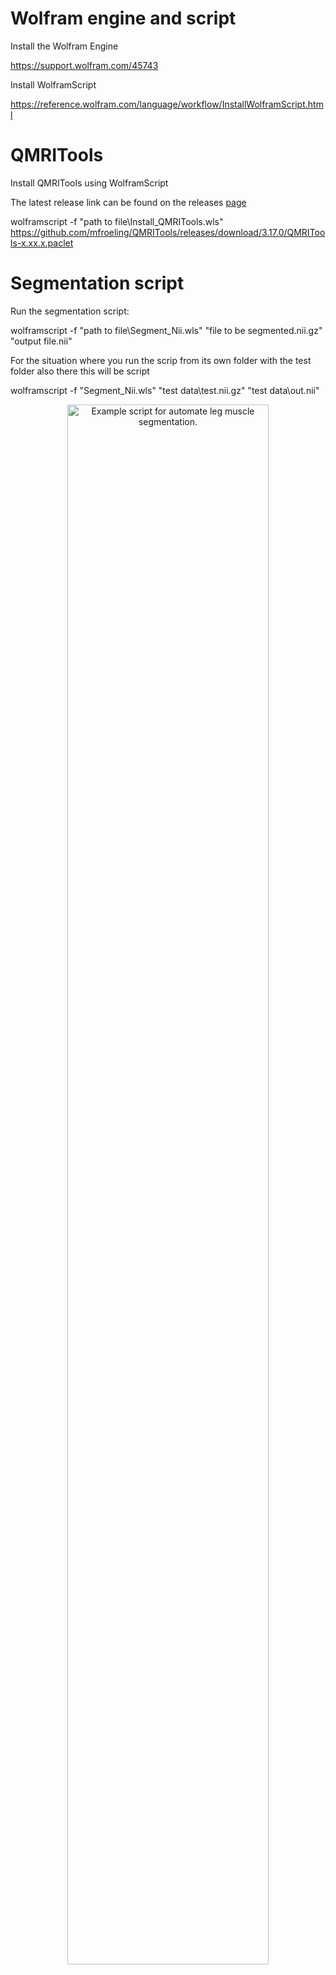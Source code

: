 # Wolfram engine and script


Install the Wolfram Engine

https://support.wolfram.com/45743

Install WolframScript

https://reference.wolfram.com/language/workflow/InstallWolframScript.html


# QMRITools 

Install QMRITools using WolframScript

The latest release link can be found on the releases [page](https://github.com/mfroeling/QMRITools/releases)

wolframscript -f "path to file\Install_QMRITools.wls" https://github.com/mfroeling/QMRITools/releases/download/3.17.0/QMRITools-x.xx.x.paclet


# Segmentation script

Run the segmentation script:

wolframscript -f "path to file\Segment_Nii.wls" "file to be segmented.nii.gz" "output file.nii"

For the situation where you run the scrip from its own folder with the test folder also there this will be script

wolframscript -f "Segment_Nii.wls" "test data\test.nii.gz" "test data\out.nii"

<p align="center">
<img src="https://github.com/mfroeling/QMRITools/blob/master/docs/images/script.png"
alt="Example script for automate leg muscle segmentation."
title="Example script for automate leg muscle segmentation."  
width="80%" />
</p>